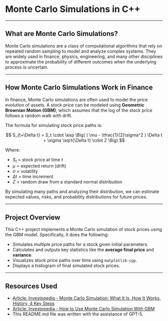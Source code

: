 # Monte Carlo Simulations in C++

---

## What are Monte Carlo Simulations?

Monte Carlo simulations are a class of computational algorithms that rely on repeated random sampling to model and analyze complex systems. They are widely used in finance, physics, engineering, and many other disciplines to approximate the probability of different outcomes when the underlying process is uncertain.

---

## How Monte Carlo Simulations Work in Finance

In finance, Monte Carlo simulations are often used to model the price evolution of assets. A stock price can be modeled using **Geometric Brownian Motion (GBM)**, which assumes that the log of the stock price follows a random walk with drift.

The formula for simulating stock price paths is:

$$
S_{t+\Delta t} = S_t \cdot \exp \Big( ( \mu - \tfrac{1}{2}\sigma^2 ) \Delta t + \sigma \sqrt{\Delta t} \cdot Z \Big)
$$

Where:  
* $S_t$ = stock price at time $t$  
* $\mu$ = expected return (drift)  
* $\sigma$ = volatility  
* $\Delta t$ = time increment  
* $Z$ = random draw from a standard normal distribution  

By simulating many paths and analyzing their distribution, we can estimate expected values, risks, and probability distributions for future prices.

---

## Project Overview

This C++ project implements a Monte Carlo simulation of stock prices using the GBM model. Specifically, it does the following:

* Simulates multiple price paths for a stock given initial parameters.  
* Calculates and outputs key statistics like the **average final price** and **variance**.  
* Visualizes stock price paths over time using `matplotlib-cpp`.  
* Displays a histogram of final simulated stock prices.  

---

## Resources Used

* [Article: Investopedia - Monte Carlo Simulation: What It Is, How It Works, History, 4 Key Steps](https://www.investopedia.com/terms/m/montecarlosimulation.asp)
* [Article: Investopedia - How to Use Monte Carlo Simulation With GBM](https://www.investopedia.com/articles/07/montecarlo.asp)
* This README.md file was written with the assistance of GPT-5.
